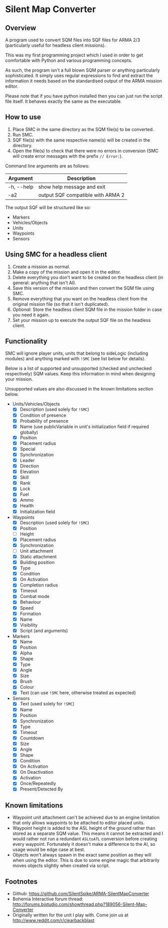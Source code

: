 Silent Map Converter
========================

## Overview
A program used to convert SQM files into SQF files for ARMA 2/3 (particularly useful for headless client missions).

This was my first programming project which I used in order to get comfortable with Python and various programming concepts.

As such, the program isn't a full blown SQM parser or anything particularly sophisticated. It simply uses regular expressions to find and extract the information it needs based on the standardised output of the ARMA mission editor.

Please note that if you have python installed then you can just run the script file itself. It behaves exactly the same as the executable.

## How to use
1. Place SMC in the same directory as the SQM file(s) to be converted.
2. Run SMC.
3. SQF file(s) with the same respective name(s) will be created in the directory.
4. Open the file(s) to check that there were no errors in conversion (SMC will create error messages with the prefix `// Error:`).

Command line arguments are as follows:

Argument	|Description
--------	|-------
-h, --help	|show help message and exit
-a2			|output SQF compatible with ARMA 2

The output SQF will be structured like so:

- Markers
- Vehicles/Objects
- Units
- Waypoints
- Sensors

## Using SMC for a headless client
1. Create a mission as normal.
2. Make a copy of the mission and open it in the editor.
3. Delete everything you don't want to be created on the headless client (in general: anything that isn't AI).
4. Save this version of the mission and then convert the SQM file using SMC.
5. Remove everything that you want on the headless client from the original mission file (so that it isn't duplicated).
6. *Optional*: Store the headless client SQM file in the mission folder in case you need it again.
7. Set your mission up to execute the output SQF file on the headless client.

## Functionality
SMC will ignore player units, units that belong to sideLogic (including modules) and anything marked with `!SMC` (see list below for details).

Below is a list of supported and unsupported (checked and unchecked respectively) SQM values. Keep this information in mind when designing your mission.

Unsupported values are also discussed in the known limitations section below.

- Units/Vehicles/Objects
  - [x] Description (used solely for `!SMC`)
  - [x] Condition of presence
  - [x] Probability of presence
  - [x] Name (use publicVariable in unit's initialization field if required globally)
  - [x] Position
  - [x] Placement radius
  - [x] Special
  - [x] Synchronization
  - [x] Leader
  - [x] Direction
  - [x] Elevation
  - [x] Skill
  - [x] Rank
  - [x] Lock
  - [x] Fuel
  - [x] Ammo
  - [x] Health
  - [x] Initialization field
- Waypoints
  - [x] Description (used solely for `!SMC`)
  - [x] Position
  - [ ] Height
  - [x] Placement radius
  - [x] Synchronization
  - [ ] Unit attachment
  - [x] Static attachment
  - [x] Building position
  - [x] Type
  - [x] Condition
  - [x] On Activation
  - [x] Completion radius
  - [x] Timeout
  - [x] Combat mode
  - [x] Behaviour
  - [x] Speed
  - [x] Formation
  - [x] Name
  - [x] Visibility
  - [x] Script (and arguments)
- Markers
  - [x] Name
  - [x] Position
  - [x] Alpha
  - [x] Shape
  - [x] Type
  - [x] Angle
  - [x] Size
  - [x] Brush
  - [x] Colour
  - [x] Text (can use `!SMC` here, otherwise treated as expected)
- Sensors
  - [x] Text (used solely for `!SMC`)
  - [x] Name
  - [x] Position
  - [x] Synchronization
  - [x] Type
  - [x] Timeout
  - [x] Countdown
  - [x] Size
  - [x] Angle
  - [x] Shape
  - [x] Condition
  - [x] On Activation
  - [x] On Deactivation
  - [x] Activation
  - [x] Once/Repeatedly
  - [x] Present/Detected By

## Known limitations
* Waypoint unit attachment can't be achieved due to an engine limitation that only allows waypoints to be attached to editor placed units.
* Waypoint height is added to the ASL height of the ground rather than stored as a separate SQM value. This means it cannot be extracted and I would rather not run a redundant `ASLtoATL` conversion before creating every waypoint. Fortunately it doesn't make a difference to the AI, so usage would be edge case at best.
* Objects won't always spawn in the exact same position as they will when using the editor. This is due to some engine magic that arbitrarily moves objects slightly when created via script.

## Footnotes
* Github: https://github.com/SilentSpike/ARMA-SilentMapConverter
* Bohemia Interactive forum thread: http://forums.bistudio.com/showthread.php?189056-Silent-Map-Converter
* Originally written for the unit I play with. Come join us at http://www.reddit.com/r/clearbackblast